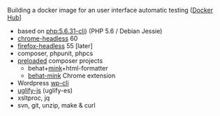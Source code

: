 Building a docker image for an user interface automatic testing ([Docker Hub](https://hub.docker.com/r/drzraf/ui-autotesting/)]

* based on [php:5.6.31-cli](https://github.com/docker-library/php/blob/master/5.6/Dockerfile)) (PHP 5.6 / Debian Jessie)
* [chrome-headless](https://developers.google.com/web/updates/2017/04/headless-chrome) 60
* [firefox-headless](https://developer.mozilla.org/en-US/Firefox/Headless_mode) 55 [later]
* composer, phpunit, phpcs
* [preloaded](./composer.json) composer projects
  * behat+[mink](http://mink.behat.org/en/latest/)+html-formatter
  * [behat-mink](https://gitlab.com/DMore/behat-chrome-extension) Chrome extension
* Wordpress [wp-cli](http://wp-cli.org/)
* [uglify-js](https://github.com/mishoo/UglifyJS2/tree/harmony) (uglify-es)
* xsltproc, jq
* svn, git, unzip, make & curl
